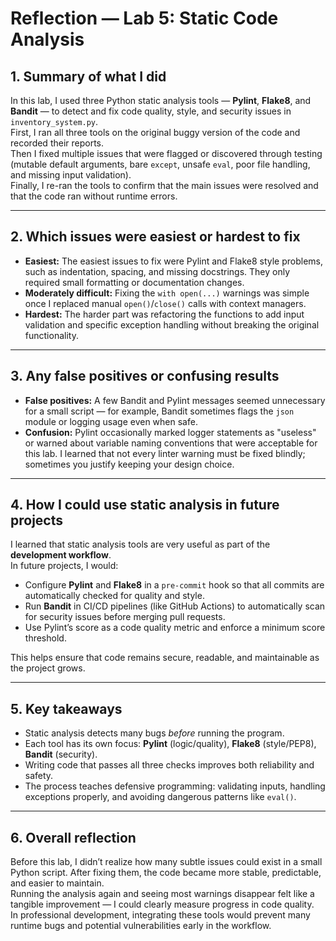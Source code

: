 # Reflection — Lab 5: Static Code Analysis

## 1. Summary of what I did
In this lab, I used three Python static analysis tools — **Pylint**, **Flake8**, and **Bandit** — to detect and fix code quality, style, and security issues in `inventory_system.py`.  
First, I ran all three tools on the original buggy version of the code and recorded their reports.  
Then I fixed multiple issues that were flagged or discovered through testing (mutable default arguments, bare `except`, unsafe `eval`, poor file handling, and missing input validation).  
Finally, I re-ran the tools to confirm that the main issues were resolved and that the code ran without runtime errors.

---

## 2. Which issues were easiest or hardest to fix
- **Easiest:** The easiest issues to fix were Pylint and Flake8 style problems, such as indentation, spacing, and missing docstrings. They only required small formatting or documentation changes.  
- **Moderately difficult:** Fixing the `with open(...)` warnings was simple once I replaced manual `open()`/`close()` calls with context managers.  
- **Hardest:** The harder part was refactoring the functions to add input validation and specific exception handling without breaking the original functionality.  

---

## 3. Any false positives or confusing results
- **False positives:** A few Bandit and Pylint messages seemed unnecessary for a small script — for example, Bandit sometimes flags the `json` module or logging usage even when safe.  
- **Confusion:** Pylint occasionally marked logger statements as "useless" or warned about variable naming conventions that were acceptable for this lab. I learned that not every linter warning must be fixed blindly; sometimes you justify keeping your design choice.

---

## 4. How I could use static analysis in future projects
I learned that static analysis tools are very useful as part of the **development workflow**.  
In future projects, I would:
- Configure **Pylint** and **Flake8** in a `pre-commit` hook so that all commits are automatically checked for quality and style.
- Run **Bandit** in CI/CD pipelines (like GitHub Actions) to automatically scan for security issues before merging pull requests.
- Use Pylint’s score as a code quality metric and enforce a minimum score threshold.

This helps ensure that code remains secure, readable, and maintainable as the project grows.

---

## 5. Key takeaways
- Static analysis detects many bugs *before* running the program.
- Each tool has its own focus: **Pylint** (logic/quality), **Flake8** (style/PEP8), **Bandit** (security).
- Writing code that passes all three checks improves both reliability and safety.
- The process teaches defensive programming: validating inputs, handling exceptions properly, and avoiding dangerous patterns like `eval()`.

---

## 6. Overall reflection
Before this lab, I didn’t realize how many subtle issues could exist in a small Python script. After fixing them, the code became more stable, predictable, and easier to maintain.  
Running the analysis again and seeing most warnings disappear felt like a tangible improvement — I could clearly measure progress in code quality.  
In professional development, integrating these tools would prevent many runtime bugs and potential vulnerabilities early in the workflow.
